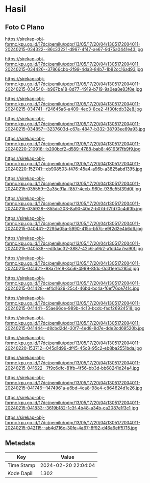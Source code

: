 # Hasil

## Foto C Plano

https://sirekap-obj-formc.kpu.go.id/17dc/pemilu/pdpr/13/05/17/20/04/1305172004011-20240215-034322--86c33221-d967-4f47-ae67-9d75a0441e43.jpg

https://sirekap-obj-formc.kpu.go.id/17dc/pemilu/pdpr/13/05/17/20/04/1305172004011-20240215-034426--37866cbb-2f99-4da3-84b7-1b82cc16ad93.jpg

https://sirekap-obj-formc.kpu.go.id/17dc/pemilu/pdpr/13/05/17/20/04/1305172004011-20240215-034540--b967ba18-8d77-4919-b719-9a0ea8e83f8e.jpg

https://sirekap-obj-formc.kpu.go.id/17dc/pemilu/pdpr/13/05/17/20/04/1305172004011-20240215-034741--f24645a6-a409-4ec3-8ce2-4f30fcdb32e8.jpg

https://sirekap-obj-formc.kpu.go.id/17dc/pemilu/pdpr/13/05/17/20/04/1305172004011-20240215-034857--3237603d-c67a-4847-b332-38793ee69a93.jpg

https://sirekap-obj-formc.kpu.go.id/17dc/pemilu/pdpr/13/05/17/20/04/1305172004011-20240220-210916--b200bcf2-d589-4788-bab8-46163f7fb9f9.jpg

https://sirekap-obj-formc.kpu.go.id/17dc/pemilu/pdpr/13/05/17/20/04/1305172004011-20240220-152741--cb908503-f476-45a4-a96b-a3825abd1395.jpg

https://sirekap-obj-formc.kpu.go.id/17dc/pemilu/pdpr/13/05/17/20/04/1305172004011-20240215-035559--2a35c91a-f857-4ecb-960e-938c55f39d0f.jpg

https://sirekap-obj-formc.kpu.go.id/17dc/pemilu/pdpr/13/05/17/20/04/1305172004011-20240215-035928--855dc203-8a90-40d2-b07d-f7fd70c4df3b.jpg

https://sirekap-obj-formc.kpu.go.id/17dc/pemilu/pdpr/13/05/17/20/04/1305172004011-20240215-040441--2295a05a-5990-415c-b57c-e9f2d2e4b6d6.jpg

https://sirekap-obj-formc.kpu.go.id/17dc/pemilu/pdpr/13/05/17/20/04/1305172004011-20240215-040538--ed3dac32-3887-42c6-a9b2-a1dd4a7ea90f.jpg

https://sirekap-obj-formc.kpu.go.id/17dc/pemilu/pdpr/13/05/17/20/04/1305172004011-20240215-041421--98a71e18-3a56-4999-8fdc-0d31ee1c285d.jpg

https://sirekap-obj-formc.kpu.go.id/17dc/pemilu/pdpr/13/05/17/20/04/1305172004011-20240215-041428--ef4d1629-25c4-46bd-bc4a-f6ef76ce741c.jpg

https://sirekap-obj-formc.kpu.go.id/17dc/pemilu/pdpr/13/05/17/20/04/1305172004011-20240215-041441--55ae66ce-989b-4c13-bcdc-fadf26924518.jpg

https://sirekap-obj-formc.kpu.go.id/17dc/pemilu/pdpr/13/05/17/20/04/1305172004011-20240215-041444--d8cbd2d4-30f7-4ed8-8d7e-dde3cd69520b.jpg

https://sirekap-obj-formc.kpu.go.id/17dc/pemilu/pdpr/13/05/17/20/04/1305172004011-20240220-153712--045d1d99-df45-45c8-95c2-eb8ba2551bda.jpg

https://sirekap-obj-formc.kpu.go.id/17dc/pemilu/pdpr/13/05/17/20/04/1305172004011-20240215-041622--7f9c6dfc-81fb-4f56-bb3d-bb68241d24a4.jpg

https://sirekap-obj-formc.kpu.go.id/17dc/pemilu/pdpr/13/05/17/20/04/1305172004011-20240215-041746--1474961a-a6bd-4ca8-98e4-c864624d1e26.jpg

https://sirekap-obj-formc.kpu.go.id/17dc/pemilu/pdpr/13/05/17/20/04/1305172004011-20240215-041833--3619b182-1c3f-4b48-a34b-ca2087e1f3c1.jpg

https://sirekap-obj-formc.kpu.go.id/17dc/pemilu/pdpr/13/05/17/20/04/1305172004011-20240215-042115--ab4d716c-30fe-4a67-8f92-d46a6eff5715.jpg


## Metadata

| Key        | Value               |
| ---------- | ------------------- |
| Time Stamp | 2024-02-20 22:04:04 |
| Kode Dapil | 1302                |



